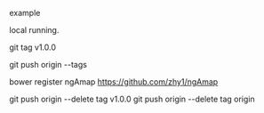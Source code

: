 example

local running.


 



git tag v1.0.0

git push origin --tags

 bower register ngAmap https://github.com/zhy1/ngAmap



 git push origin --delete tag v1.0.0
 git push origin --delete tag origin